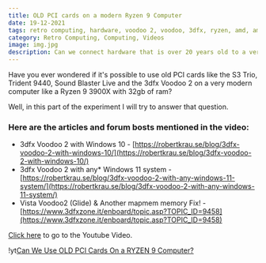 ```yaml
---
title: OLD PCI cards on a modern Ryzen 9 Computer
date: 19-12-2021
tags: retro computing, hardware, voodoo 2, voodoo, 3dfx, ryzen, amd, amd ryzen, am4, windows 10, windows 7, windows vista, windows xp, trident tvga9440, s3 trio64, tseng labs et4000, matrox mistique, sound blaster live!, 3dfx voodoo, realtek rtl8139, Quantum Bigfoot
category: Retro Computing, Computing, Videos
image: img.jpg
description: Can we connect hardware that is over 20 years old to a very modern computer?
---
```


Have you ever wondered if it's possible to use old PCI cards like the S3 Trio, Trident 9440, Sound Blaster Live and the 3dfx Voodoo 2 on a very modern computer like a Ryzen 9 3900X with 32gb of ram?

Well, in this part of the experiment I will try to answer that question.

### Here are the articles and forum bosts mentioned in the video:

- 3dfx Voodoo 2 with Windows 10 - [https://robertkrau.se/blog/3dfx-voodoo-2-with-windows-10/](https://robertkrau.se/blog/3dfx-voodoo-2-with-windows-10/)
- 3dfx Voodoo 2 with any\* Windows 11 system - [https://robertkrau.se/blog/3dfx-voodoo-2-with-any-windows-11-system/](https://robertkrau.se/blog/3dfx-voodoo-2-with-any-windows-11-system/)
- Vista Voodoo2 (Glide) & Another mapmem memory Fix! - [https://www.3dfxzone.it/enboard/topic.asp?TOPIC_ID=9458](https://www.3dfxzone.it/enboard/topic.asp?TOPIC_ID=9458)

[Click here](https://www.youtube.com/watch?v=7NVOjZ7-rhI) to go to the Youtube Video.

!yt[Can We Use OLD PCI Cards On a RYZEN 9 Computer?](https://www.youtube.com/watch?v=7NVOjZ7-rhI)
